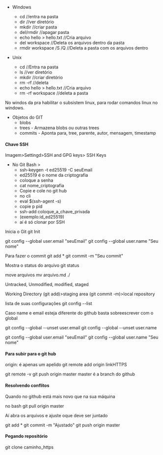 

- Windows
	- cd //entra na pasta
	- dir //ver diretório
	- mkdir //criar pasta
	- del/rmdir //apagar pasta
	- echo hello > hello.txt //Cria arquivo
	- del workspace //Deleta os arquivos dentro da pasta
	- rmdir workspace /S /Q //Deleta a pasta com os arquivos dentro

- Unix
	- cd //Entra na pasta
	- ls //ver diretório
	- mkdir //criar diretório
	- rm -rf //deleta
	- echo hello > hello.txt //Cria arquivo
	- rm -rf workspace //deleta a pasta


No windos da pra habilitar o subsistem linux, para rodar comandos linux no windows.

- Objetos do GIT
	- blobs
	- trees - Armazena blobs ou outras trees
	- commits - Aponta para, tree, parente, autor, mensagem, timestamp


#### Chave SSH
Imagem>Settingd>SSH and GPG keys> SSH Keys

- No Git Bash > 
	- ssh-keygen -t ed25519 -C seuEmail 
	- ed25519 é o nome da criptografia
	- coloque a senha
	- cat nome_criptografia
	- Copie e cole no git hub
	- no cli
	- eval $(ssh-agent -s)
	- copie p pid
	- ssh-add coloque_a_chave_privada 
	- (exemplo:id_ed25519)
	- aí é só clonar por SSH


Inicia o Git
git Init

git config --global user.email "seuEmail"
git config --global user.name "Seu nome"

Para fazer o commit
git add *
git commit -m "Seu commit"

Mostra o status do arquivo
git status

move arquivos
mv arquivo.md ./

Untracked, Unmodified, modified, staged

Working Directory (git add)>staging area (git commit -m)>local repository

lista de suas configurações
git config --list

Caso name e email esteja diferente do github basta sobreescrever com o global

git config --global --unset user.email
git config --global --unset user.name

git config --global user.email "seuEmail"
git config --global user.name "Seu nome"


#### Para subir para o git hub
origin: é apenas um apelido
git remote add origin linkHTTPS

git remote -v
git push origin master
master é a branch do github


#### Resolvendo conflitos
Quando no github está mais novo que na sua máquina

no bash
git pull origin master

Aí abra os arquivos e ajuste oque deve ser juntado

git add *
git commit -m "Ajustado"
git push origin master

#### Pegando repositório
git clone caminho_https



